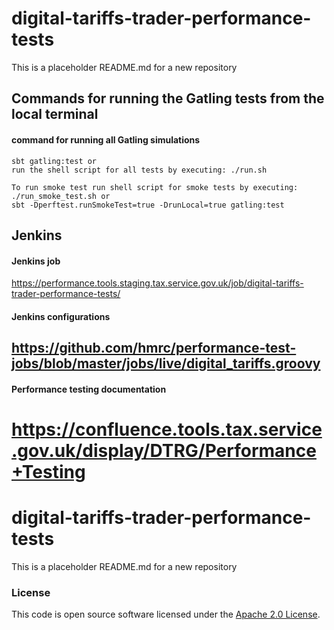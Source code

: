 # digital-tariffs-trader-performance-tests

This is a placeholder README.md for a new repository

## Commands for running the Gatling tests from the local terminal

#### command for running all Gatling simulations 
```
sbt gatling:test or 
run the shell script for all tests by executing: ./run.sh

To run smoke test run shell script for smoke tests by executing: ./run_smoke_test.sh or 
sbt -Dperftest.runSmokeTest=true -DrunLocal=true gatling:test

```

## Jenkins

#### Jenkins job
https://performance.tools.staging.tax.service.gov.uk/job/digital-tariffs-trader-performance-tests/

#### Jenkins configurations
https://github.com/hmrc/performance-test-jobs/blob/master/jobs/live/digital_tariffs.groovy
---

#### Performance testing documentation 
https://confluence.tools.tax.service.gov.uk/display/DTRG/Performance+Testing
=======
# digital-tariffs-trader-performance-tests

This is a placeholder README.md for a new repository

### License
This code is open source software licensed under the [Apache 2.0 License]("http://www.apache.org/licenses/LICENSE-2.0.html").
